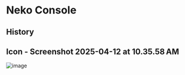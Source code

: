 #  Neko Console

## History 


##  Icon - Screenshot 2025-04-12 at 10.35.58 AM

![image](/docs/Screenshot%202025-04-12%20at%2010.35.58 AM.png)
